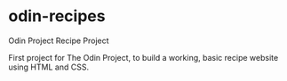# odin-recipes
Odin Project Recipe Project

First project for The Odin Project, to build a working, basic recipe website using HTML and CSS.
